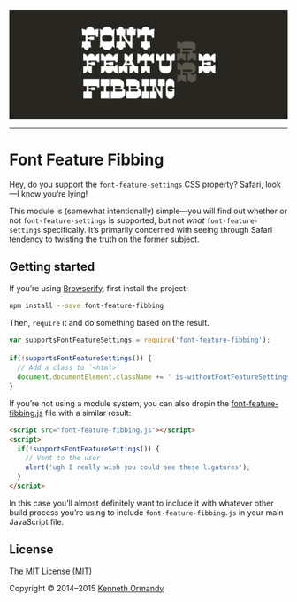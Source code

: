 [![Font Feature Fibbing logo](examples/logo.png)](https://github.com/kennethormandy/font-feature-fibbing)

***

# Font Feature Fibbing

Hey, do you support the `font-feature-settings` CSS property? Safari, look—I know you’re lying!

This module is (somewhat intentionally) simple—you will find out whether or not `font-feature-settings` is supported, but not _what_ `font-feature-settings` specifically. It’s primarily concerned with seeing through Safari tendency to twisting the truth on the former subject.

## Getting started

If you’re using [Browserify](http://browserify.org), first install the project:

```sh
npm install --save font-feature-fibbing
```

Then, `require` it and do something based on the result.

```js
var supportsFontFeatureSettings = require('font-feature-fibbing');

if(!supportsFontFeatureSettings()) {
  // Add a class to `<html>`
  document.documentElement.className += ' is-withoutFontFeatureSettings';
}
```

If you’re not using a module system, you can also dropin the [font-feature-fibbing.js](dist/font-feature-fibbing.js) file with a similar result:

```html
<script src="font-feature-fibbing.js"></script>
<script>
  if(!supportsFontFeatureSettings()) {
    // Vent to the user
    alert('ugh I really wish you could see these ligatures');
  }
</script>
```

In this case you’ll almost definitely want to include it with whatever other build process you’re using to include `font-feature-fibbing.js` in your main JavaScript file.

## License

[The MIT License (MIT)](LICENSE.md)

Copyright © 2014–2015 [Kenneth Ormandy](http://kennethormandy.com)
